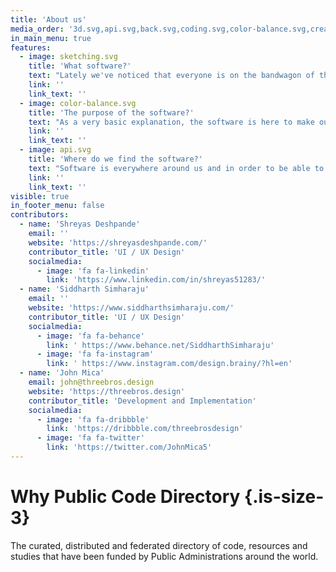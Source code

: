 ```yaml
---
title: 'About us'
media_order: '3d.svg,api.svg,back.svg,coding.svg,color-balance.svg,creative-process.svg,sketching.svg'
in_main_menu: true
features:
  - image: sketching.svg
    title: 'What software?'
    text: "Lately we've noticed that everyone is on the bandwagon of the OSS but because there are thousands of individual developers and companies out there that try to help communities we've decided to create this project the <strong>Public Code Directory</strong>"
    link: ''
    link_text: ''
  - image: color-balance.svg
    title: 'The purpose of the software?'
    text: "As a very basic explanation, the software is here to make our lifes easier and free us from tideous work using pen and paper documentation and never finding what we're looking for."
    link: ''
    link_text: ''
  - image: api.svg
    title: 'Where do we find the software?'
    text: "Software is everywhere around us and in order to be able to make it enter the public mind and to be used as such in the public domain we're finding the software for you.\r\nAll the software is their creators responsibility and as such we only gather the information automatically and display it for your better use."
    link: ''
    link_text: ''
visible: true
in_footer_menu: false
contributors:
  - name: 'Shreyas Deshpande'
    email: ''
    website: 'https://shreyasdeshpande.com/'
    contributor_title: 'UI / UX Design'
    socialmedia:
      - image: 'fa fa-linkedin'
        link: 'https://www.linkedin.com/in/shreyas51283/'
  - name: 'Siddharth Simharaju'
    email: ''
    website: 'https://www.siddharthsimharaju.com/'
    contributor_title: 'UI / UX Design'
    socialmedia:
      - image: 'fa fa-behance'
        link: ' https://www.behance.net/SiddharthSimharaju'
      - image: 'fa fa-instagram'
        link: ' https://www.instagram.com/design.brainy/?hl=en'
  - name: 'John Mica'
    email: john@threebros.design
    website: 'https://threebros.design'
    contributor_title: 'Development and Implementation'
    socialmedia:
      - image: 'fa fa-dribbble'
        link: 'https://dribbble.com/threebrosdesign'
      - image: 'fa fa-twitter'
        link: 'https://twitter.com/JohnMica5'
---
```


# Why Public Code Directory {.is-size-3}

The curated, distributed and federated directory of code, resources and studies that have been funded by Public Administrations around the world.
